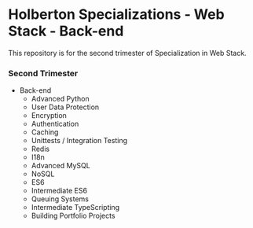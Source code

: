 # **Holberton Specializations - Web Stack - Back-end**

This repository is for the second trimester of Specialization in Web Stack.

### Second Trimester
-   Back-end
    -   Advanced Python
    -   User Data Protection
    -   Encryption
    -   Authentication
    -   Caching
    -   Unittests / Integration Testing
    -   Redis
    -   I18n
    -   Advanced MySQL
    -   NoSQL
    -   ES6
    -   Intermediate ES6
    -   Queuing Systems
    -   Intermediate TypeScripting
    -   Building Portfolio Projects
